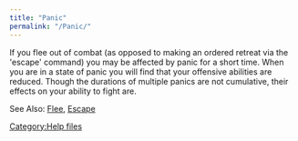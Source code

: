 ```yaml
---
title: "Panic"
permalink: "/Panic/"
---
```


If you flee out of combat (as opposed to making an ordered retreat via
the 'escape' command) you may be affected by panic for a short time.
When you are in a state of panic you will find that your offensive
abilities are reduced. Though the durations of multiple panics are not
cumulative, their effects on your ability to fight are.

See Also: [Flee](Flee "wikilink"), [Escape](Escape "wikilink")

[Category:Help files](Category:Help_files "wikilink")